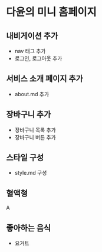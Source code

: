 # 다윤의 미니 홈페이지

## 내비게이션 추가

- nav 태그 추가
- 로그인, 로그아웃 추가

## 서비스 소개 페이지 추가

- about.md 추가

## 장바구니 추가

- 장바구니 목록 추가
- 장바구니 버튼 추가

## 스타일 구성

- style.md 구성

## 혈액형

A

## 좋아하는 음식

- 요거트
